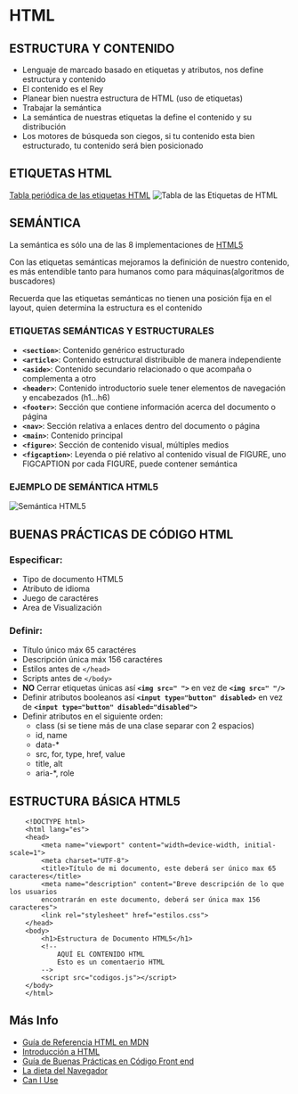 # HTML

## ESTRUCTURA Y CONTENIDO

* Lenguaje de marcado basado en etiquetas y atributos, nos define estructura y contenido
* El contenido es el Rey
* Planear bien nuestra estructura de HTML (uso de etiquetas)
* Trabajar la semántica
* La semántica de nuestras etiquetas la define el contenido y su distribución
* Los motores de búsqueda son ciegos, si tu contenido esta bien estructurado, tu contenido será bien posicionado

## ETIQUETAS HTML
[Tabla periódica de las etiquetas HTML](http://zqsmm.qiniucdn.com/data/20110511083224/index.html)
![Tabla de las Etiquetas de HTML](http://bextlan.com/img/para-cursos/periodic-table.png)

## SEMÁNTICA

La semántica es sólo una de las 8 implementaciones de [HTML5](https://www.w3.org/html/logo/)

Con las etiquetas semánticas mejoramos la definición de nuestro contenido, es más entendible tanto para humanos como para máquinas(algoritmos de buscadores)

Recuerda que las etiquetas semánticas no tienen una posición fija en el layout, quien determina la estructura es el contenido

### ETIQUETAS SEMÁNTICAS Y ESTRUCTURALES

* **`<section>`**: Contenido genérico estructurado
* **`<article>`**: Contenido estructural distribuible de manera independiente
* **`<aside>`**: Contenido secundario relacionado o que acompaña o complementa a otro
* **`<header>`**: Contenido introductorio suele tener elementos de navegación y encabezados (h1...h6)
* **`<footer>`**: Sección que contiene información acerca del documento o página
* **`<nav>`**: Sección relativa a enlaces dentro del documento o página
* **`<main>`**: Contenido principal
* **`<figure>`**: Sección de contenido visual, múltiples medios
* **`<figcaption>`**: Leyenda o pié relativo al contenido visual de FIGURE, uno FIGCAPTION por cada FIGURE, puede contener semántica

### EJEMPLO DE SEMÁNTICA HTML5
![Semántica HTML5](http://bextlan.com/img/para-cursos/semantic-html5.jpg)

## BUENAS PRÁCTICAS DE CÓDIGO HTML

### Especificar:

* Tipo de documento HTML5
* Atributo de idioma
* Juego de caractéres
* Area de Visualización
    
### Definir:

* Título único máx 65 caractéres
* Descripción única máx 156 caractéres
* Estilos antes de `</head>`
* Scripts antes de `</body>`
* **NO** Cerrar etiquetas únicas así **`<img src=" ">`** en vez de **`<img src=" "/>`**
* Definir atributos booleanos así **`<input type="button" disabled>`** en vez de **`<input type="button" disabled="disabled">`**
* Definir atributos en el siguiente orden:
	* class (si se tiene más de una clase separar con 2 espacios)
	* id, name
    * data-*
    * src, for, type, href, value
    * title, alt
    * aria-*, role

## ESTRUCTURA BÁSICA HTML5
~~~~~~~~~~~~~~
	<!DOCTYPE html>
	<html lang="es">
	<head>
		<meta name="viewport" content="width=device-width, initial-scale=1">
		<meta charset="UTF-8">
		<title>Título de mi documento, este deberá ser único max 65 caracteres</title>
		<meta name="description" content="Breve descripción de lo que los usuarios 
		encontrarán en este documento, deberá ser única max 156 caracteres">
		<link rel="stylesheet" href="estilos.css">
	</head>
	<body>
		<h1>Estructura de Documento HTML5</h1>
		<!-- 
			AQUÍ EL CONTENIDO HTML
			Esto es un comentaerio HTML
		-->
		<script src="codigos.js"></script>
	</body>
	</html>
~~~~~~~~~~~~~~

## Más Info
* [Guía de Referencia HTML en MDN](https://developer.mozilla.org/es/docs/Web/HTML)
* [Introducción a HTML](http://librosweb.es/libro/xhtml/)
* [Guía de Buenas Prácticas en Código Front end](http://mdo.github.io/code-guide/)
* [La dieta del Navegador](https://browserdiet.com/es/)
* [Can I Use](http://caniuse.com/)